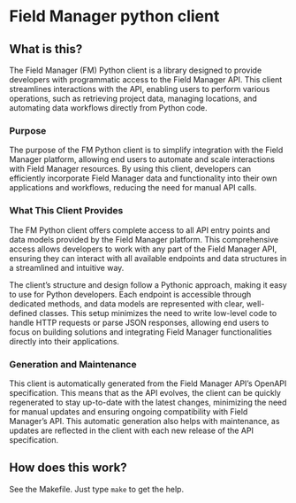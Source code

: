 # Field Manager python client

## What is this?
The Field Manager (FM) Python client is a library designed to provide developers with programmatic access to the Field Manager API. This client streamlines interactions with the API, enabling users to perform various operations, such as retrieving project data, managing locations, and automating data workflows directly from Python code.

### Purpose
The purpose of the FM Python client is to simplify integration with the Field Manager platform, allowing end users to automate and scale interactions with Field Manager resources. By using this client, developers can efficiently incorporate Field Manager data and functionality into their own applications and workflows, reducing the need for manual API calls.

### What This Client Provides
The FM Python client offers complete access to all API entry points and data models provided by the Field Manager platform. This comprehensive access allows developers to work with any part of the Field Manager API, ensuring they can interact with all available endpoints and data structures in a streamlined and intuitive way.

The client’s structure and design follow a Pythonic approach, making it easy to use for Python developers. Each endpoint is accessible through dedicated methods, and data models are represented with clear, well-defined classes. This setup minimizes the need to write low-level code to handle HTTP requests or parse JSON responses, allowing end users to focus on building solutions and integrating Field Manager functionalities directly into their applications.

### Generation and Maintenance
This client is automatically generated from the Field Manager API’s OpenAPI specification. This means that as the API evolves, the client can be quickly regenerated to stay up-to-date with the latest changes, minimizing the need for manual updates and ensuring ongoing compatibility with Field Manager’s API. This automatic generation also helps with maintenance, as updates are reflected in the client with each new release of the API specification.

## How does this work?

See the Makefile. Just type `make` to get the help.
